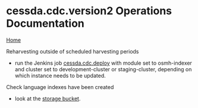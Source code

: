 # cessda.cdc.version2 Operations Documentation

[Home](../Home.md)


Reharvesting outside of scheduled harvesting periods
- run the Jenkins job [cessda.cdc.deploy](https://jenkins.cessda.eu/view/CDC/job/cessda.cdc.deploy/job/master/build?delay=0sec) with module set to osmh-indexer and cluster set to development-cluster or staging-cluster, depending on which instance needs to be updated.

Check language indexes have been created
- look at the [storage bucket](https://console.cloud.google.com/storage/browser/cessda-pasc-es-live/indices/?project=cessda-development).
